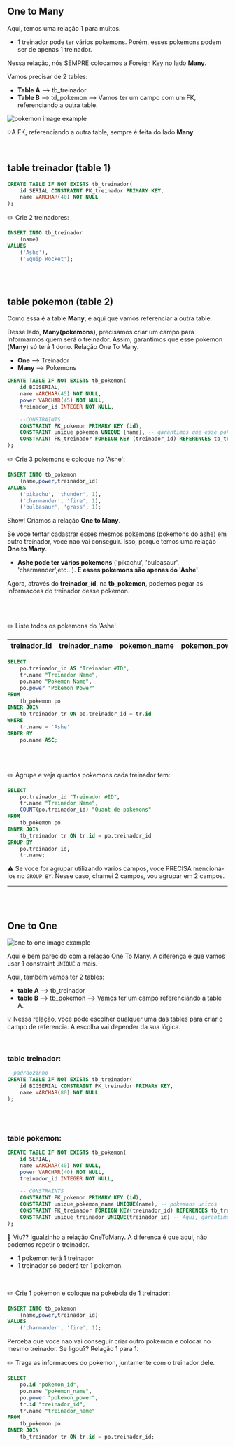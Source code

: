 ## One to Many

Aqui, temos uma relação 1 para muitos.

- 1 treinador pode ter vários pokemons. Porém, esses pokemons podem ser de apenas 1 treinador.


Nessa relação, nós SEMPRE colocamos a Foreign Key no lado **Many**.


Vamos precisar de 2 tables:

- **Table A** --> tb_treinador
- **Table B** --> td_pokemon --> Vamos ter um campo com um FK, referenciando a outra table.


![pokemon image example](../99.settings/imgs/one_to_many.png)

💡A FK, referenciando a outra table, sempre é feita do lado **Many**.


<br>

## table treinador (table 1)

```sql
CREATE TABLE IF NOT EXISTS tb_treinador(
    id SERIAL CONSTRAINT PK_treinador PRIMARY KEY,
    name VARCHAR(40) NOT NULL
);
```


✏️ Crie 2 treinadores:

```sql
INSERT INTO tb_treinador
    (name)
VALUES
    ('Ashe'),
    ('Equip Rocket');
```


<br>
<br>

## table pokemon (table 2)
Como essa é a table **Many**, é aqui que vamos referenciar a outra table.

Desse lado, **Many(pokemons)**, precisamos criar um campo para informarmos quem será o treinador. Assim, garantimos que esse pokemon (**Many**) só terá 1 dono. Relação One To Many.

- **One** --> Treinador
- **Many** --> Pokemons

```sql
CREATE TABLE IF NOT EXISTS tb_pokemon(
    id BIGSERIAL,
    name VARCHAR(45) NOT NULL,
    power VARCHAR(45) NOT NULL,
    treinador_id INTEGER NOT NULL,

    --CONSTRAINTS
    CONSTRAINT PK_pokemon PRIMARY KEY (id),
    CONSTRAINT unique_pokemon UNIQUE (name), -- garantimos que esse pokemon seja cadastrado apenas 1 vez
    CONSTRAINT FK_treinador FOREIGN KEY (treinador_id) REFERENCES tb_treinador (id) -- Esse é o campo que vamos referenciar a outra table. Aqui, como é a parte 'Many', podemos repetir o mesmo treinador varias vezes.
);
```

✏️ Crie 3 pokemons e coloque no 'Ashe':

```sql
INSERT INTO tb_pokemon
    (name,power,treinador_id)
VALUES
    ('pikachu', 'thunder', 1),
    ('charmander', 'fire', 1),
    ('bulbasaur', 'grass', 1);
```

Show! Criamos a relação **One to Many**.

Se voce tentar cadastrar esses mesmos pokemons (pokemons do ashe) em outro treinador, voce nao vai conseguir. Isso, porque temos uma relação **One to Many**.

- **Ashe pode ter vários pokemons** ('pikachu', 'bulbasaur', 'charmander',etc...). **E esses pokemons são apenas do 'Ashe'**.

Agora, através do **treinador_id**, na **tb_pokemon**, podemos pegar as informacoes do treinador desse pokemon.

<br>
<br>

✏️ Liste todos os pokemons do 'Ashe'


|treinador_id | treinador_name | pokemon_name | pokemon_power |
|  :---:      |  :---:         |  :---:       |  :---:        |


```sql
SELECT
    po.treinador_id AS "Treinador #ID",
    tr.name "Treinador Name",
    po.name "Pokemon Name",
    po.power "Pokemon Power"
FROM
    tb_pokemon po
INNER JOIN
    tb_treinador tr ON po.treinador_id = tr.id
WHERE
    tr.name = 'Ashe'
ORDER BY
    po.name ASC;
```

<br>
<br>

✏️ Agrupe e veja quantos pokemons cada treinador tem:

```sql
SELECT
    po.treinador_id "Treinador #ID",
    tr.name "Treinador Name",
    COUNT(po.treinador_id) "Quant de pokemons"
FROM
    tb_pokemon po
INNER JOIN
    tb_treinador tr ON tr.id = po.treinador_id
GROUP BY
    po.treinador_id,
    tr.name;
```
⚠️ Se voce for agrupar utilizando varios campos, voce PRECISA mencioná-los no `GROUP BY`. Nesse caso, chamei 2 campos, vou agrupar em 2 campos.


<hr>
<br>
<br>


## One to One

![one to one image example](../)

Aqui é bem parecido com a relação One To Many. A diferença é que vamos usar 1 constraint `UNIQUE` a mais.

Aqui, também vamos ter 2 tables:

- **table A** --> tb_treinador
- **table B** --> tb_pokemon --> Vamos ter um campo referenciando a table A.

💡 Nessa relação, voce pode escolher qualquer uma das tables para criar o campo de referencia. A escolha vai depender da sua lógica.


<br>

### table treinador:

```sql
--padraozinho
CREATE TABLE IF NOT EXISTS tb_treinador(
    id BIGSERIAL CONSTRAINT PK_treinador PRIMARY KEY,
    name VARCHAR(80) NOT NULL
);
```


<br>
<br>

### table pokemon:

```sql
CREATE TABLE IF NOT EXISTS tb_pokemon(
    id SERIAL,
    name VARCHAR(40) NOT NULL,
    power VARCHAR(40) NOT NULL,
    treinador_id INTEGER NOT NULL,

    -- CONSTRAINTS
    CONSTRAINT PK_pokemon PRIMARY KEY (id),
    CONSTRAINT unique_pokemon_name UNIQUE(name), -- pokemons unicos
    CONSTRAINT FK_treinador FOREIGN KEY(treinador_id) REFERENCES tb_treinador(id), -- Um pokemon terá um dono. Aqui, referenciamos a table 'treinador'
    CONSTRAINT unique_treinador UNIQUE(treinador_id) -- Aqui, garantimos que não será repetido nenhum treinador.
);
```
📖 Viu?? Igualzinho a relação OneToMany. A diferenca é que aqui, não podemos repetir o treinador.

- 1 pokemon terá 1 treinador
- 1 treinador só poderá ter 1 pokemon.

<br>

✏️ Crie 1 pokemon e coloque na pokebola de 1 treinador:

```sql
INSERT INTO tb_pokemon
    (name,power,treinador_id)
VALUES
    ('charmander', 'fire', 1);
```

Perceba que voce nao vai conseguir criar outro pokemon e colocar no mesmo treinador. Se ligou?? Relação 1 para 1.


✏️ Traga as informacoes do pokemon, juntamente com o treinador dele.

```sql
SELECT
    po.id "pokemon_id",
    po.name "pokemon_name",
    po.power "pokemon_power",
    tr.id "treinador_id",
    tr.name "treinador_name"
FROM
    tb_pokemon po
INNER JOIN
    tb_treinador tr ON tr.id = po.treinador_id;
```


